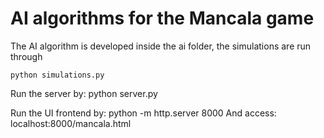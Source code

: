 # AI algorithms for the Mancala game

The AI algorithm is developed inside the ai folder, the simulations are run through 
``` {bash}
python simulations.py
```

Run the server by: python server.py

Run the UI frontend by: python -m http.server 8000
And access: localhost:8000/mancala.html
